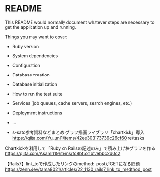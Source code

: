# README

This README would normally document whatever steps are necessary to get the
application up and running.

Things you may want to cover:

* Ruby version

* System dependencies

* Configuration

* Database creation

* Database initialization

* How to run the test suite

* Services (job queues, cache servers, search engines, etc.)

* Deployment instructions

* ...

* s-sato参考資料などまとめ
グラフ描画ライブラリ「chartkick」導入　https://qiita.com/Yu_unI1/items/42ee303173739c26cf60
re/tasks

Chartkickを利用して「Ruby on Railsの記述のみ」で積み上げ棒グラフを作る https://qiita.com/Asami119/items/fc8bf521bf7ebbc2d0c2

【Rails7】link_toで作成したリンクのmethod: :postがGETになる問題 https://zenn.dev/tama8021/articles/22_1130_rails7_link_to_medthod_post
